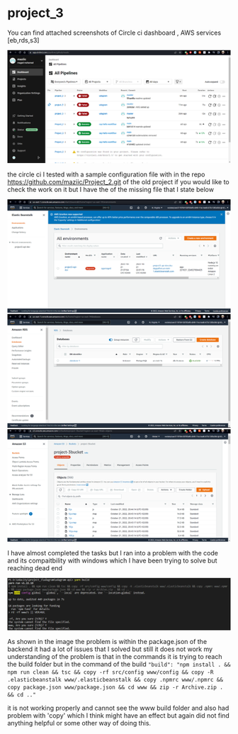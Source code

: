 # project_3

You can find attached screenshots of Circle ci dashboard , AWS services [eb,rds,s3]

!['CircleCi'](docs/cidash.png)

the circle ci I tested with a sample configuration file with in the repo https://github.com/maziic/Project_2.git
of the old project if you would like to check the work on it but I have the of the missing file that I state below

!['AWS_EB'](docs/awseb.png)
!['AWS_RDS'](docs/awsrds.png)
!['AWS_S3'](docs/awsS3.png)

I have almost completed the tasks but I ran into a problem with the code and its compaitbility with windows which I have been trying
to solve but reaching dead end

!['Issue'](docs/issue.png)

As shown in the image the problem is within the package.json of the backend it had a lot of issues that I solved but still it does not work my understanding of the problem is that in the commands it is trying to reach the build folder but in the command of the build `"build": "npm install . && npm run clean && tsc && copy -rf src/config www/config && copy -R .elasticbeanstalk www/.elasticbeanstalk && copy .npmrc www/.npmrc && copy package.json www/package.json && cd www && zip -r Archive.zip . && cd .."`

it is not working properly and cannot see the www build folder and also had problem with 'copy' which I think might have an effect but again did not find anything helpful or some other way of doing this.
